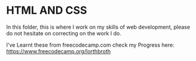# HTML AND CSS
In this folder, this is where I work on my skills of web development, 
please do not hesitate on correcting on the work I do.

I've Learnt these from freecodecamp.com
check my Progress here: https://www.freecodecamp.org/lorthbroth
